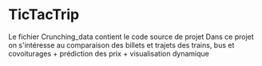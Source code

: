 # TicTacTrip
 Le fichier Crunching_data contient le code source de projet
 Dans ce projet on s'intéresse au comparaison des billets et trajets des trains, bus et covoiturages + prédiction des prix + visualisation dynamique
